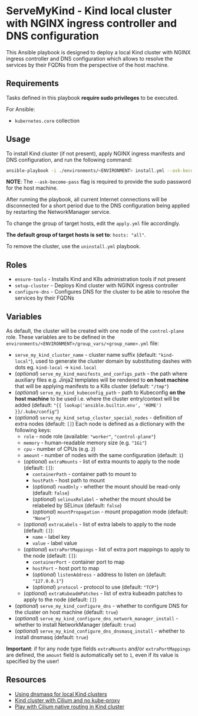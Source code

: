 # ServeMyKind - Kind local cluster with NGINX ingress controller and DNS configuration

This Ansible playbook is designed to deploy a local Kind cluster with NGINX ingress controller and DNS configuration which allows to resolve the services by their FQDNs from the perspective of the host machine.

## Requirements

Tasks defined in this playbook **require sudo privileges** to be executed.

For Ansible:

* `kubernetes.core` collection

## Usage

To install Kind cluster (if not present), apply NGINX ingress manifests and DNS configuration, and run the following command:

```bash
ansible-playbook -i ./environments/<ENVIRONMENT> install.yml --ask-become-pass
```

**NOTE**: The `--ask-become-pass` flag is required to provide the sudo password for the host machine.

After running the playbook, all current Internet connections will be disconnected for a short period due to the DNS configuration being applied by restarting the NetworkManager service.

To change the group of target hosts, edit the `apply.yml` file accordingly.

**The default group of target hosts is set to**: `hosts: "all"`.

To remove the cluster, use the `uninstall.yml` playbook.

## Roles

* `ensure-tools` - Installs Kind and K8s administration tools if not present
* `setup-cluster` - Deploys Kind cluster with NGINX ingress controller
* `configure-dns` - Configures DNS for the cluster to be able to resolve the services by their FQDNs

## Variables

As default, the cluster will be created with one node of the `control-plane` role.
These variables are to be defined in the `environments/<ENVIRONMENT>/group_vars/<group_name>.yml` file:

* `serve_my_kind_cluster_name` - cluster name suffix (default: `"kind-local"`), used to generate the cluster domain by substituting dashes with dots eg. `kind-local` -> `kind.local`
* (*optional*) `serve_my_kind_manifests_and_configs_path` - the path where auxiliary files e.g. Jinja2 templates will be rendered to **on host machine** that will be applying manifests to a K8s cluster (default: `"/tmp"`)
* (*optional*) `serve_my_kind_kubeconfig_path` - path to Kubeconfig **on the host machine** to be used i.e. where the cluster entry/context will be added (default: `"{{ lookup('ansible.builtin.env', 'HOME') }}/.kube/config"`)
* (*optional*) `serve_my_kind_setup_cluster_special_nodes` - definition of extra nodes (default: `[]`)
  Each node is defined as a dictionary with the following keys:
  * `role` - node role (available: `"worker"`, `"control-plane"`)
  * `memory` - human-readable memory size (e.g. `"1Gi"`)
  * `cpu` - number of CPUs (e.g. `2`)
  * `amount` - number of nodes with the same configuration (default: `1`)
  * (*optional*) `extraMounts` - list of extra mounts to apply to the node (default: `[]`):
    * `containerPath` - container path to mount to
    * `hostPath` - host path to mount
    * (*optional*) `readOnly` - whether the mount should be read-only (default: `false`)
    * (*optional*) `selinuxRelabel` - whether the mount should be relabeled by SELinux (default: `false`)
    * (*optional*) `mountPropagation` - mount propagation mode (default: `"None"`)
  * (*optional*) `extraLabels` - list of extra labels to apply to the node (default: `[]`):
    * `name` - label key
    * `value` - label value
  * (*optional*) `extraPortMappings` - list of extra port mappings to apply to the node (default: `[]`):
    * `containerPort` - container port to map
    * `hostPort` - host port to map
    * (*optional*) `listenAddress` - address to listen on (default: `"127.0.0.1"`)
    * (*optional*) `protocol` - protocol to use (default: `"TCP"`)
  * (*optional*) `extraKubeadmPatches` - list of extra kubeadm patches to apply to the node (default: `[]`)
* (*optional*) `serve_my_kind_configure_dns` - whether to configure DNS for the cluster on host machine (default: `true`)
* (*optional*) `serve_my_kind_configure_dns_network_manager_install` - whether to install NetworkManager (default: `true`)
* (*optional*) `serve_my_kind_configure_dns_dnsmasq_install` - whether to install dnsmasq (default: `true`)

**Important**: if for any node type fields `extraMounts` and/or `extraPortMappings` are defined, the `amount` field is automatically set to `1`, even if its value is specified by the user!

## Resources

* [Using dnsmasq for local Kind clusters](https://medium.com/@charled.breteche/using-dnsmasq-with-a-local-kind-clusters-9a27c8987073)
* [Kind cluster with Cilium and no kube-proxy](https://medium.com/@charled.breteche/kind-cluster-with-cilium-and-no-kube-proxy-c6f4d84b5a9d)
* [Play with Cilium native routing in Kind cluster](https://medium.com/@nahelou.j/play-with-cilium-native-routing-in-kind-cluster-5a9e586a81ca)
